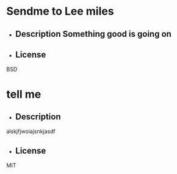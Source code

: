  # Sendme to Lee miles
 + ## Description Something good is going on
 + ## License 
 BSD

 # tell me
 + ## Description 
 alskjfjwoiajsnkjasdf
 + ## License 
 MIT

